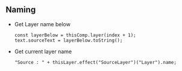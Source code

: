 ## Naming
- Get Layer name below
  ```
  const layerBelow = thisComp.layer(index + 1);
  text.sourceText = layerBelow.toString();
  ```

- Get current layer name
  ```
  "Source : " + thisLayer.effect("SourceLayer")("Layer").name;
  ```
